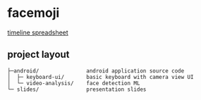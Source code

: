 # facemoji
[timeline spreadsheet](https://docs.google.com/spreadsheets/d/1W_65tcI0yQaMXd4k4yNVHWNXbf-1m2IIhWQkJp4XYNo/edit#gid=0)

## project layout
```
├─android/               android application source code
│  ├─ keyboard-ui/       basic keyboard with camera view UI
│  └─ video-analysis/    face detection ML
└─ slides/               presentation slides
```
